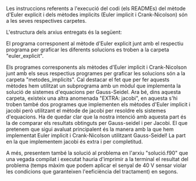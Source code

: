 Les instruccions referents a l'execució del codi (els READMEs) del mètode d'Euler explicit i dels mètodes implicits (Euler implicit i Crank-Nicolson) són a les seves respectives carpetes.

L'estructura dels arxius entregats és la següent:

El programa corresponent al mètode d'Euler explicit junt amb el respectiu programa per graficar les diferents solucions es troben a la carpeta "euler_explicit".

Els programes corresponents als mètodes d'Euler implicit i Crank-Nicolson junt amb els seus respectius programes per graficar les solucions són a la carpeta "metodes_implicits". Cal destacar el fet que per fer aquests mètodes hem utilitzat un subprograma amb un mòdul que implementa la solució de sistemes d'equacions per Gauss-Seidel. Ara bé, dins aquesta carpeta, existeix una altra anomenada "EXTRA: jacobi", en aquesta s'hi troben també dos programes que implementen els mètodes d'Euler implicit i jacobi però utilitzant el mètode de jacobi per resoldre els sistemes d'equacions. Ha de quedar clar que la nostra intenció amb aquesta part és la de comparar els resultats obtinguts per Gauss-seidel i per Jacobi. El que pretenem que sigui avaluat principalent és la manera amb la que hem implementat Euler implicit i Crank-Nicolson utilitzant Gauss-Seidel! La part en la que implementem jacobi és extra i per completitud.

A més, presentem també la solució al problema en l'arxiu "solució.f90" que una vegada compilat i executat hauria d'imprimir a la terminal el resultat del problema (temps màxim que podem aplicar el senyal de 40 V sensar violar les condicions que garanteixen l'eeficiència del tractament) en segons.


